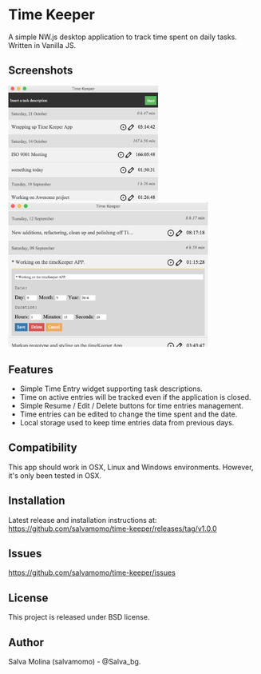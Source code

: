 Time Keeper
===========

A simple NW.js desktop application to track time spent on daily tasks. Written in Vanilla JS.

Screenshots
-----------

<img title="Time Keeper Main UI" src="https://raw.githubusercontent.com/salvamomo/time-keeper/master/doc/images/time_keeper_main.jpg" width=300>

<img title="Time Keeper Edit Entry widget" src="https://raw.githubusercontent.com/salvamomo/time-keeper/master/doc/images/time_keeper_edit_time_entry.jpg" width=400>

Features
--------

* Simple Time Entry widget supporting task descriptions.
* Time on active entries will be tracked even if the application is closed.
* Simple Resume / Edit / Delete buttons for time entries management.
* Time entries can be edited to change the time spent and the date.
* Local storage used to keep time entries data from previous days.

Compatibility
-------------

This app should work in OSX, Linux and Windows environments. However, it's only
been tested in OSX.

Installation
------------

Latest release and installation instructions at: 
https://github.com/salvamomo/time-keeper/releases/tag/v1.0.0

Issues
------

https://github.com/salvamomo/time-keeper/issues

License
-------
This project is released under BSD license.

Author
------

Salva Molina (salvamomo) - @Salva_bg.

